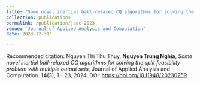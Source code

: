```yaml
---
title: "Some novel inertial ball-relaxed CQ algorithms for solving the split feasibility problem with multiple output sets"
collection: publications
permalink: /publication/jaac-2023
venue: 'Journal of Applied Analysis and Computation'
date: 2023-12-31'

---
```

Recommended citation: Nguyen Thi Thu Thuy, **Nguyen Trung Nghia**, _Some novel inertial ball-relaxed CQ algorithms for solving the split feasibility problem with multiple output sets_, Journal of Applied Analysis and Computation. **14**(3), 1 - 23, 2024. DOI: https://doi.org/10.11948/20230259
